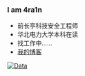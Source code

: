 ### I am 4ra1n
- 前长亭科技安全工程师
- 华北电力大学本科在读
- 找工作中......
- [我的博客](https://www.anquanke.com/member/160459)

[![Data](https://github-readme-stats.vercel.app/api?username=EmYiQing)]()
